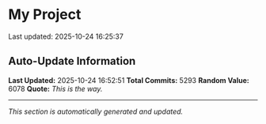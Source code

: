 # My Project


Last updated: 2025-10-24 16:25:37




















































































































































































































































































































































































































































































































































































































































































































































































































































































































































































































































































































































































































































































































































































































































































































































































































































































































































































































































































































































































































































































































































































































































































































































































































































































































































































































































































































































































































































































































































































































































































































































































































































































































































































































































































































































































































































































































































































































































































































































































































































































































































































































































































































































































































































































































































































































































































































































































































































































































































































































































































































































































































































































































































































































































































































































































































































































































































































































































































































## Auto-Update Information

**Last Updated:** 2025-10-24 16:52:51
**Total Commits:** 5293
**Random Value:** 6078
**Quote:** _This is the way._

---
_This section is automatically generated and updated._